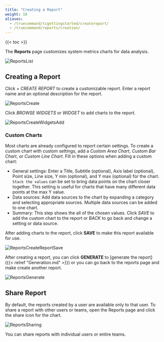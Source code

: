 ```yaml
---
title: "Creating a Report"
weight: 10
aliases:
  - /truecommand/tcgettingstarted/createreport/
  - /truecommand/reports/creation/
---
```


{{< toc >}}

The **Reports** page customizes system metrics charts for data analysis.

![ReportsList](/images/TrueCommand/2.0/ReportsList.png "Reports List")

## Creating a Report

Click *+ CREATE REPORT* to create a customizable report.
Enter a report name and an optional description for the report.

![ReportsCreate](/images/TrueCommand/2.0/ReportsCreateReportNameDescription.png "Create a new report")

Click *BROWSE WIDGETS* or *WIDGET* to add charts to the report.

![ReportsCreateWidgetsAdd](/images/TrueCommand/2.0/ReportsCreateReportWidgets.png "Adding widgets to a new report")

### Custom Charts

Most charts are already configured to report certain settings.
To create a custom chart with custom settings, add a *Custom Area Chart*, *Custom Bar Chart*, or *Custom Line Chart*.
Fill in these options when adding a custom chart:

* General settings: Enter a Title, Subtitle (optional), Axis label (optional), Point size, Line size, Y min (optional), and Y max (optional) for the chart.
  `Stack the values` can be set to bring data points on the chart closer together.
  This setting is useful for charts that have many different data points at the max Y value.
* Data sources: Add data sources to the chart by expanding a category and selecting appropriate sources.
  Multiple data sources can be added to one chart.
* Summary: This step shows the all of the chosen values.
  Click *SAVE* to add the custom chart to the report or *BACK* to go back and change a setting or data source.

After adding charts to the report, click **SAVE** to make this report available for use.


![ReportsCreateReportSave](/images/TrueCommand/2.0/ReportsCreateReportSave.png "Reports Create Report Save")

After creating a report, you can click **GENERATE** to [generate the report]({{< relref "Generation.md" >}}) or you can go back to the reports page and make create another report.

![ReportsGenerate](/images/TrueCommand/2.0/ReportsGenerate.png "Reports Generate")

## Share Report

By default, the reports created by a user are available only to that user.
To share a report with other users or teams, open the Reports page and click the <mat-icon _ngcontent-fxr-c199="" role="img" class="mat-icon notranslate material-icons mat-icon-no-color" aria-hidden="true">share</mat-icon> icon for the chart.

![ReportsSharing](/images/TrueCommand/2.0/ReportsShareReport.png "Reports Sharing")

You can share reports with individual users or entire teams.
